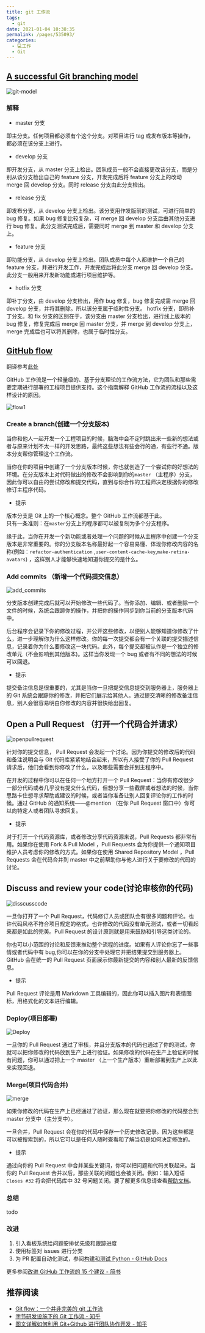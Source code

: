 ```yaml
---
title: git 工作流
tags: 
  - git
date: 2021-01-04 10:38:35
permalink: /pages/535093/
categories: 
  - 💻工作
  - Git
---
```

## [A successful Git branching model](https://nvie.com/posts/a-successful-git-branching-model/)

![git-model](https://nvie.com/img/git-model@2x.png)

### 解释

- master 分支

即主分支。任何项目都必须有个这个分支。对项目进行 tag 或发布版本等操作，都必须在该分支上进行。

- develop 分支

即开发分支，从 master 分支上检出。团队成员一般不会直接更改该分支，而是分别从该分支检出自己的 feature 分支，开发完成后将 feature 分支上的改动 merge 回 develop 分支。同时 release 分支由此分支检出。

- release 分支

即发布分支，从 develop 分支上检出。该分支用作发版前的测试，可进行简单的 bug 修复。如果 bug 修复比较复杂，可 merge 回 develop 分支后由其他分支进行 bug 修复。此分支测试完成后，需要同时 merge 到 master 和 develop 分支上。

- feature 分支

即功能分支，从 develop 分支上检出。团队成员中每个人都维护一个自己的 feature 分支，并进行开发工作，开发完成后将此分支 merge 回 develop 分支。此分支一般用来开发新功能或进行项目维护等。

- hotfix 分支

即补丁分支，由 develop 分支检出，用作 bug 修复，bug 修复完成需 merge 回 develop 分支，并将其删除。所以该分支属于临时性分支。
hotfix 分支，即热补丁分支。和 fix 分支的区别在于，该分支由 master 分支检出，进行线上版本的 bug 修复，修复完成后 merge 回 master 分支，并 merge 到 develop 分支上，merge 完成后也可以将其删除，也属于临时性分支。

## [GitHub flow](https://guides.github.com/introduction/flow/)

翻译参考[此处](https://blog.csdn.net/jeff_liu_sky_/article/details/52211579)

GitHub 工作流是一个轻量级的、基于分支理论的工作流方法，它为团队和那些需要定期进行部署的工程项目提供支持。这个指南解释 GitHub 工作流的流程以及这样设计的原因。  

![flow1](https://img-blog.csdn.net/20160815131532796)

### Create a branch(创建一个分支版本)

当你和他人一起开发一个工程项目的时候，脑海中会不定时跳出来一些新的想法或者与原来计划不太一样的开发思路，最终这些想法有些会行的通，有些行不通。版本分支帮你管理这个工作流。

当你在你的项目中创建了一个分支版本时候，你也就创造了一个尝试你的好想法的环境。在分支版本上对代码做出的修改不会影响到你的`master` （主程序）分支，因此你可以自由的尝试修改和提交代码，直到与你合作的工程师决定根据你的修改修订主程序代码。

- 提示

版本分支是 Git 上的一个核心概念。整个 GitHub 工作流都基于此。  
只有一条准则：在`master`分支上的程序都可以被复制为多个分支程序。

缘于此，当你在开发一个新功能或者处理一个问题的时候从主程序中创建一个分支版本是非常重要的。你的分支版本名称最好起一个容易易懂、体现你修改内容的名称(例如：`refactor-authentication` ,`user-content-cache-key`,`make-retina-avatars`) ，这样别人才能够快速地知道你提交的是什么。

### Add commits （新增一个代码提交信息）

![add_commits](https://img-blog.csdn.net/20160815131717002)


分支版本创建完成后就可以开始修改一些代码了。当你添加、编辑、或者删除一个文件的时候，系统会跟踪你的操作，并把你的操作同步到你当前的分支版本代码中。

后台程序会记录下你的修改过程，并公开这些修改，以便别人能够知道你修改了什么，进一步理解你为什么这样修改。你的每一次提交都会有一个关联的提交描述信息，记录着你为什么要修改这一块代码。此外，每个提交都被认作是一个独立的修改单元（不会影响到其他版本)。这样当你发现一个 bug 或者有不同的想法的时候可以回退。

-  提示

提交备注信息是很重要的，尤其是当你一旦把提交信息提交到服务器上，服务器上的 Git 系统会跟踪你的修改，并把它们展示给其他人。通过提交清晰的修改备注信息，别人会很容易明白你修改的内容并很快给出回复。

## Open a Pull Request （打开一个代码合并请求）

![openpullrequest](https://img-blog.csdn.net/20160815131801878)

针对你的提交信息， Pull Request 会发起一个讨论。因为你提交的修改后的代码和备注说明会与 Git 代码库紧紧地结合起来，所以有人接受了你的 Pull Request 请求后，他们会看到你修改了什么，以及哪些需要合并到主程序中。

在开发的过程中你可以在任何一个地方打开一个 Pull Request：当你有修改很少一部分代码或者几乎没有提交什么代码，但想分享一些截屏或者想法的时候，当你思路卡住想寻求帮助或建议的时候，或者当你准备让别人回复评论你的工作的时候。通过 GitHub 的通知系统——@mention （在你 Pull Request 窗口中）你可以向特定人或者团队寻求回复。

-  提示

对于打开一个代码资源库，或者修改分享代码资源来说，Pull Requests 都非常有用。如果你在使用 Fork & Pull Model ，Pull Requests 会为你提供一个通知项目维护人员考虑你的修改的方式。如果你在使用 Shared Repository Model ，Pull Requests 会在代码合并到 master 中之前帮助你与他人进行关于要修改的代码的讨论。

## Discuss and review your code(讨论审核你的代码)

![disscusscode](https://img-blog.csdn.net/20160815132547779)

一旦你打开了一个 Pull Request，代码修订人员或团队会有很多问题和评论。也许代码风格不符合项目规定的格式，也许修改的代码没有单元测试，或者一切看起来都是如此的完美。Pull Request 的设计原则就是用来鼓励和引导这类讨论的。

你也可以小范围的讨论和反馈来推动整个流程的进度。如果有人评论你忘了一些事情或者代码中有 bug,你可以在你的分支中处理它并把结果提交到服务器上。GitHub 会在统一的 Pull Request 页面展示你最新提交的内容和别人最新的反馈信息。

- 提示 

 Pull Request 评论是用 Markdown 工具编辑的，因此你可以插入图片和表情图标，用格式化的文本进行编辑。

### Deploy(项目部署)

![Deploy](https://img-blog.csdn.net/20160815143956844)  

一旦你的 Pull Request 通过了审核，并且分支版本的代码也通过了你的测试，你就可以把你修改的代码放到生产上进行验证。如果修改的代码在生产上验证的时候有问题，你可以通过把上一个 master （上一个生产版本）重新部署到生产上以此来实现回退。

### Merge(项目代码合并)

![merge](https://img-blog.csdn.net/20160815145331069)
 
如果你修改的代码在生产上已经通过了验证，那么现在就要把你修改的代码整合到 master 分支中（主分支中）。

一旦合并，Pull Request 会在你的代码中保存一个历史修改记录。因为这些都是可以被搜索到的，所以它可以是任何人随时查看和了解当初是如何决定修改的。

- 提示  

通过向你的 Pull Request 中合并某些关键词，你可以把问题和代码关联起来。当你的 Pull Request 合并以后，那些关联的问题也会被关闭。例如：输入短语`Closes #32` 将会把代码库中 32 号问题关闭。要了解更多信息请查看[帮助文档](https://help.github.com/articles/closing-issues-via-commit-messages)。

### 总结

todo

### 改进

1. 引入看板系统给问题安排优先级和跟踪进度
2. 使用标签对 issues 进行分类
3. 为 PR 配置自动化测试，参阅[构建和测试 Python - GitHub Docs](https://docs.github.com/cn/free-pro-team@latest/actions/guides/building-and-testing-python)

更多参阅[改进 GitHub 工作流的 15 个建议 - 简书](https://www.jianshu.com/p/4a0672f4d1c5)

## 推荐阅读

- [Git flow：一个并非完美的 git 工作流](https://liqiang.io/post/git-flow-the-git-workflow-caa836c0?lang=ZH_CN)
- [字节研发设施下的 Git 工作流 - 知乎](https://zhuanlan.zhihu.com/p/257158164)
- [图文详解如何利用 Git+Github 进行团队协作开发 - 知乎](https://zhuanlan.zhihu.com/p/23478654)